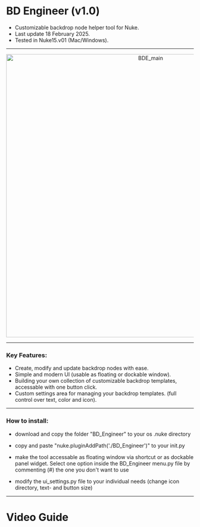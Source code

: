 # BD Engineer (v1.0)
- Customizable backdrop node helper tool for Nuke.
- Last update 18 February 2025.
- Tested in Nuke15.v01 (Mac/Windows).
______

<p align="center">
<img width="760" alt="BDE_main" src="https://github.com/user-attachments/assets/7ca4bbce-9863-4ec8-a979-933d0cd9181b" />
</p>


______

### Key Features:
- Create, modify and update backdrop nodes with ease.
- Simple and modern UI (usable as floating or dockable window).
- Building your own collection of customizable backdrop templates, accessable with one button click.
- Custom settings area for managing your backdrop templates. (full control over text, color and icon).

______

### How to install:
- download and copy the folder "BD_Engineer" to your os .nuke directory
 
- copy and paste "nuke.pluginAddPath('./BD_Engineer')" to your init.py
  
- make the tool accessable as floating window via shortcut or as dockable panel widget. Select one option inside the BD_Engineer menu.py file by commenting (#) the one you don't want to use
  
- modify the ui_settings.py file to your individual needs (change icon directory, text- and button size)  
______

# Video Guide
